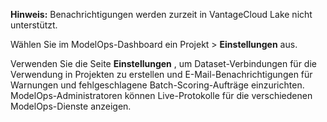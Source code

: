 **Hinweis:** Benachrichtigungen werden zurzeit in VantageCloud Lake nicht unterstützt.

Wählen Sie im ModelOps-Dashboard ein Projekt > **Einstellungen** aus.

Verwenden Sie die Seite **Einstellungen** , um Dataset-Verbindungen für die Verwendung in Projekten zu erstellen und E-Mail-Benachrichtigungen für Warnungen und fehlgeschlagene Batch-Scoring-Aufträge einzurichten. ModelOps-Administratoren können Live-Protokolle für die verschiedenen ModelOps-Dienste anzeigen.

